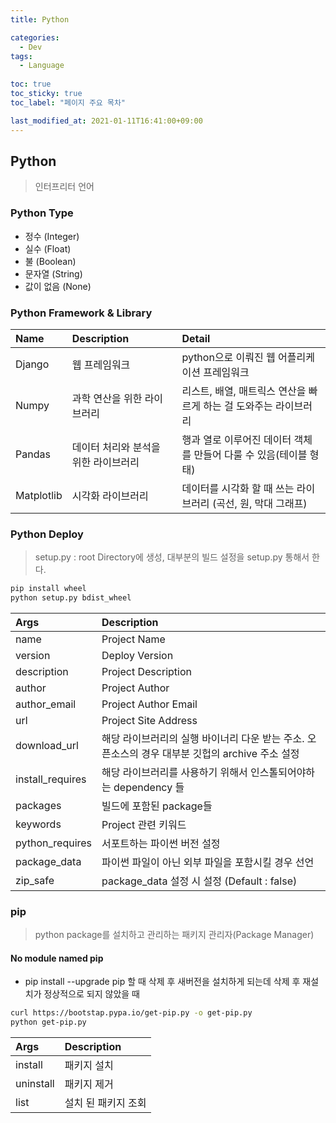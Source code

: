 ```yaml
---
title: Python

categories:
  - Dev
tags:
  - Language
  
toc: true
toc_sticky: true
toc_label: "페이지 주요 목차"

last_modified_at: 2021-01-11T16:41:00+09:00
---
```


## Python ##

> 인터프리터 언어

### Python Type ###

- 정수 (Integer)
- 실수 (Float)
- 불 (Boolean)
- 문자열 (String)
- 값이 없음 (None)

### Python Framework & Library ###

| Name | Description | Detail |
| :--- | :---------- | :----- |
| Django | 웹 프레임워크 | python으로 이뤄진 웹 어플리케이션 프레임워크 |
| Numpy | 과학 연산을 위한 라이브러리 | 리스트, 배열, 매트릭스 연산을 빠르게 하는 걸 도와주는 라이브러리 |
| Pandas | 데이터 처리와 분석을 위한 라이브러리 | 행과 열로 이루어진 데이터 객체를 만들어 다룰 수 있음(테이블 형태) |
| Matplotlib | 시각화 라이브러리 | 데이터를 시각화 할 때 쓰는 라이브러리 (곡선, 원, 막대 그래프) |

### Python Deploy ###

> setup.py : root Directory에 생성, 대부분의 빌드 설정을 setup.py 통해서 한다.

```bash
pip install wheel
python setup.py bdist_wheel
```

| Args | Description |
| :--- | :---------- |
| name | Project Name |
| version | Deploy Version |
| description | Project Description |
| author | Project Author |
| author_email | Project Author Email |
| url | Project Site Address |
| download_url | 해당 라이브러리의 실행 바이너리 다운 받는 주소. 오픈소스의 경우 대부분 깃헙의 archive 주소 설정 |
| install_requires | 해당 라이브러리를 사용하기 위해서 인스톨되어야하는 dependency 들 |
| packages | 빌드에 포함된 package들 |
| keywords | Project 관련 키워드 |
| python_requires | 서포트하는 파이썬 버전 설정 |
| package_data | 파이썬 파일이 아닌 외부 파일을 포함시킬 경우 선언 |
| zip_safe | package_data 설정 시 설정 (Default : false) |

### pip ###

> python package를 설치하고 관리하는 패키지 관리자(Package Manager)

#### No module named pip ####

- pip install --upgrade pip 할 때 삭제 후 새버전을 설치하게 되는데 삭제 후 재설치가 정상적으로 되지 않았을 때

```bash
curl https://bootstap.pypa.io/get-pip.py -o get-pip.py
python get-pip.py
```

| Args | Description |
| :--- | :---------- |
| install | 패키지 설치 |
| uninstall | 패키지 제거 |
| list | 설치 된 패키지 조회 |
